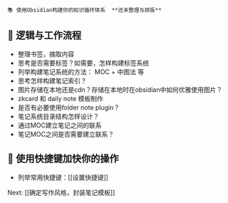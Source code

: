 ```ad-blue
📚 使用Obsidian构建你的知识循环体系  **还未整理与排版**
```
## 📌 逻辑与工作流程
- 整理书签，摘取内容
- 思考是否需要标签？如需要，怎样构建标签系统
- 列举构建笔记系统的方法： MOC + 中图法 等
- 思考怎样构建笔记索引？
- 图片存储在本地还是cdn？存储在本地时在obsidian中如何优雅使用图片？
- zkcard 和 daily note 模板制作
- 是否有必要使用folder note plugin？
- 笔记系统目录结构怎样设计？
- 通过MOC建立笔记之间的联系
- 笔记MOC之间是否需要建立联系？
## 🎹 使用快捷键加快你的操作
- 列举常用快捷键：[[设置快捷键]]

Next: [[确定写作风格，封装笔记模板]]